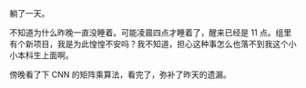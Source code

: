 躺了一天。

不知道为什么昨晚一直没睡着。可能凌晨四点才睡着了，醒来已经是 11 点。组里有个新项目，我是为此惶惶不安吗？我不知道，担心这种事怎么也落不到我这个小小本科生上面啊。

傍晚看了下 CNN 的矩阵乘算法，看完了，弥补了昨天的遗漏。


